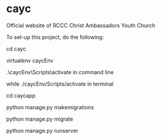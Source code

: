 # cayc
Official website of RCCC Christ Ambassadors Youth Church

To set-up this project, do the following:

cd cayc

virtualenv caycEnv

.\caycEnv\Scripts\activate in command line

while ./caycEnv/Scripts/activate in terminal

cd caycapp

python manage.py makemigrations

python manage.py migrate

python manage.py runserver
